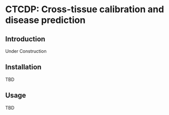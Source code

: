 
# CTCDP: Cross-tissue calibration and disease prediction

## Introduction

Under Construction 

## Installation

TBD

## Usage

TBD

